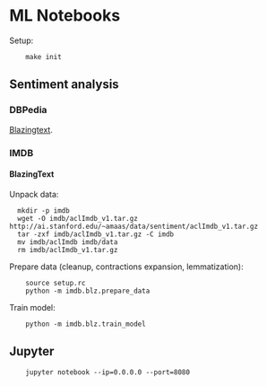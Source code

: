 # ML Notebooks

Setup:
```shell script
    make init
```


## Sentiment analysis

### DBPedia

[Blazingtext](https://github.com/aws/amazon-sagemaker-examples/blob/master/introduction_to_amazon_algorithms/blazingtext_text_classification_dbpedia/blazingtext_text_classification_dbpedia.ipynb).

### IMDB

#### BlazingText

Unpack data:

```shell script
  mkdir -p imdb
  wget -O imdb/aclImdb_v1.tar.gz http://ai.stanford.edu/~amaas/data/sentiment/aclImdb_v1.tar.gz    
  tar -zxf imdb/aclImdb_v1.tar.gz -C imdb
  mv imdb/aclImdb imdb/data 
  rm imdb/aclImdb_v1.tar.gz
```

Prepare data (cleanup, contractions expansion, lemmatization):
```shell script
    source setup.rc
    python -m imdb.blz.prepare_data
```

Train model:
```shell script
    python -m imdb.blz.train_model
```


## Jupyter 

```shell script
    jupyter notebook --ip=0.0.0.0 --port=8080
```
